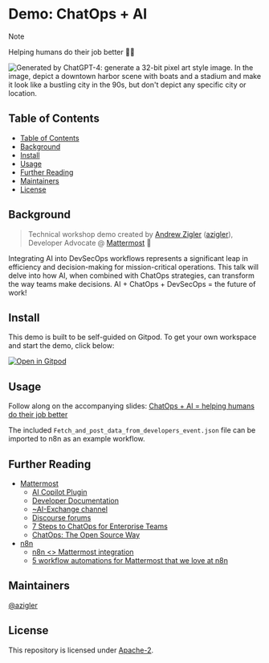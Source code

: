 # Demo: ChatOps + AI

> [!NOTE]
> Helping humans do their job better 🧑‍💻

![Generated by ChatGPT-4: generate a 32-bit pixel art style image. In the image, depict a downtown harbor scene with boats and a stadium and make it look like a bustling city in the 90s, but don't depict any specific city or location.](https://github.com/azigler/dotfiles/assets/7295363/9954a100-ddc0-4f64-a454-f3859d762009)

## Table of Contents

- [Table of Contents](#table-of-contents)
- [Background](#background)
- [Install](#install)
- [Usage](#usage)
- [Further Reading](#further-reading)
- [Maintainers](#maintainers)
- [License](#license)

## Background

> Technical workshop demo created by [Andrew Zigler](https://www.linkedin.com/in/andrewzigler/) ([azigler](https://github.com/azigler)), Developer Advocate @ [Mattermost](https://mattermost.com/) 🍎

Integrating AI into DevSecOps workflows represents a significant leap in efficiency and decision-making for mission-critical operations. This talk will delve into how AI, when combined with ChatOps strategies, can transform the way teams make decisions. AI + ChatOps + DevSecOps = the future of work!

## Install

This demo is built to be self-guided on Gitpod. To get your own workspace and start the demo, click below:

[![Open in Gitpod](https://gitpod.io/button/open-in-gitpod.svg)](https://gitpod.io/#https://github.com/azigler/chatops-plus-ai-demo)

## Usage

Follow along on the accompanying slides: [ChatOps + AI = helping humans do their job better](https://docs.google.com/presentation/d/1ESDH2glJlAMM3LUcZHTrw18BMH8jVMl3q-lx0fQ1_y0/edit?usp=sharing)

The included `Fetch_and_post_data_from_developers_event.json` file can be imported to n8n as an example workflow.

## Further Reading

- [Mattermost](https://mattermost.com)
  - [AI Copilot Plugin](https://github.com/mattermost/mattermost-plugin-ai)
  - [Developer Documentation](https://developers.mattermost.com)
  - [~AI-Exchange channel](https://community.mattermost.com/core/channels/ai-exchange)
  - [Discourse forums](https://forum.mattermost.com/c/openops-ai/40)
  - [7 Steps to ChatOps for Enterprise Teams](https://mattermost.com/chatops-guide/)
  - [ChatOps: The Open Source Way](https://mattermost.com/solutions/use-cases/chatops/)
- [n8n](https://n8n.io)
  - [n8n <> Mattermost integration](https://n8n.io/integrations/mattermost/)
  - [5 workflow automations for Mattermost that we love at n8n](https://mattermost.com/blog/5-workflow-automations-for-mattermost-that-we-love-at-n8n/)

## Maintainers

[@azigler](https://github.com/azigler/)

## License

This repository is licensed under [Apache-2](./LICENSE).
